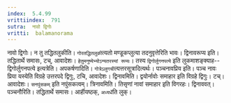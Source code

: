 ```yaml
---
index:  5.4.99
vrittiindex:  791
sutra:  नावो द्विगोः
vritti:  balamanorama 
---
```


नावो द्विगोः। न तु तद्धितलुकीति। `गोरतद्धितलुकी`त्यतो मण्डूकप्लुत्या तदनुवृत्तेरिति भावः। द्विनावरूप्य इति। तद्धितार्थे समासः, टच्, आवादेशः। `हेतुमनुष्येभ्योऽन्यतरस्यां रूप्यः`। तस्य `द्विगोर्लुगनपत्ये` इति लुकमाशङ्क्याह--द्विगोर्लुगनपत्ये इत्यत्रेति। अपकर्षणादिति। `गोत्रेऽलुगची`त्यत्तरसूत्रादित्यर्थः। पञ्चनावप्रिय इति। पञ्च नावः प्रिया यस्येति विग्रहे उत्तरपदे द्विगुः, टचि, आवादेशः। द्विनावमिति। द्वयोर्नावोः समाहार इति विग्रहे द्विगुः। टच्। आवादेशः। `सनपुंसकम्` इति नपुंसकत्वम्। त्रिनावमिति। तिसृणां नावां समाहार इति विगरहः। द्विनाववत्। पञ्चनौरिति। तद्धितार्थे समासः। आर्हीयष्ठक्, `अध्यर्धे`ति लुक्।

